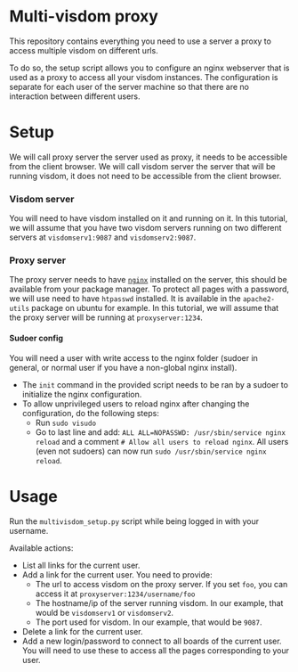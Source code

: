 # Multi-visdom proxy

This repository contains everything you need to use a server a proxy to access multiple visdom on different urls.

To do so, the setup script allows you to configure an nginx webserver that is used as a proxy to access all your visdom instances.
The configuration is separate for each user of the server machine so that there are no interaction between different users.

# Setup

We will call proxy server the server used as proxy, it needs to be accessible from the client browser.
We will call visdom server the server that will be running visdom, it does not need to be accessible from the client browser.

### Visdom server

You will need to have visdom installed on it and running on it.
In this tutorial, we will assume that you have two visdom servers running on two different servers at `visdomserv1:9087` and `visdomserv2:9087`.

### Proxy server

The proxy server needs to have [`nginx`](https://www.nginx.com/) installed on the server, this should be available from your package manager.
To protect all pages with a password, we will use need to have `htpasswd` installed. It is available in the `apache2-utils` package on ubuntu for example.
In this tutorial, we will assume that the proxy server will be running at `proxyserver:1234`.

#### Sudoer config

You will need a user with write access to the nginx folder (sudoer in general, or normal user if you have a non-global nginx install).
* The `init` command in the provided script needs to be ran by a sudoer to initialize the nginx configuration.
* To allow unprivileged users to reload nginx after changing the configuration, do the following steps:
    * Run `sudo visudo`
    * Go to last line and add: `ALL ALL=NOPASSWD: /usr/sbin/service nginx reload` and a comment `# Allow all users to reload nginx`. All users (even not sudoers) can now run `sudo /usr/sbin/service nginx reload`.


# Usage

Run the `multivisdom_setup.py` script while being logged in with your username.

Available actions:
* List all links for the current user.
* Add a link for the current user. You need to provide:
    * The url to access visdom on the proxy server. If you set `foo`, you can access it at `proxyserver:1234/username/foo`
    * The hostname/ip of the server running visdom. In our example, that would be `visdomserv1` or `visdomserv2`.
    * The port used for visdom. In our example, that would be `9087`.
* Delete a link for the current user.
* Add a new login/password to connect to all boards of the current user. You will need to use these to access all the pages corresponding to your user.
